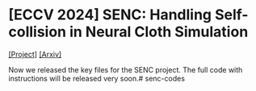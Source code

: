 
# [ECCV 2024] SENC: Handling Self-collision in Neural Cloth Simulation
[[Project]](https://zycliao.com/senc/) [[Arxiv]](https://arxiv.org/abs/2407.12479)

Now we released the key files for the SENC project. The full code with instructions will be released very soon.# senc-codes
